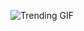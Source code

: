 ![Trending GIF](https://media2.giphy.com/media/v1.Y2lkPThiYjIxNzcybTdkaTgwMzVuY2dlZTBxdzZiNTdjejR4MmlhanZhYzJueDFsbDZhMiZlcD12MV9naWZzX3NlYXJjaCZjdD1n/xUPGcEliCc7bETyfO8/giphy.gif)
